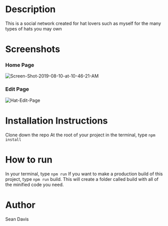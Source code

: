# Description

This is a social network created for hat lovers such as myself for the many types of hats you may own

# Screenshots
### Home Page
<img src="https://i.ibb.co/zWMjRBw/Screen-Shot-2019-08-10-at-10-46-21-AM.png" alt="Screen-Shot-2019-08-10-at-10-46-21-AM" border="0">

### Edit Page
<img src="https://i.ibb.co/7V0BC43/Hat-Edit-Page.png" alt="Hat-Edit-Page" border="0">

# Installation Instructions

Clone down the repo
At the root of your project in the terminal, type `npm install`

# How to run

In your terminal, type `npm run`
If you want to make a production build of this project, type `npm run` build. This will create a folder called build with all of the minified code you need.

# Author

Sean Davis
